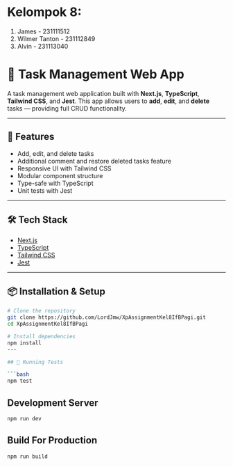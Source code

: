 # Kelompok 8:
1. James - 231111512 
2. Wilmer Tanton - 231112849
3. Alvin - 231113040

# 📝 Task Management Web App

A task management web application built with **Next.js**, **TypeScript**, **Tailwind CSS**, and **Jest**. This app allows users to **add**, **edit**, and **delete** tasks — providing full CRUD functionality.

---

## 🚀 Features

- Add, edit, and delete tasks
- Additional comment and restore deleted tasks feature
- Responsive UI with Tailwind CSS
- Modular component structure
- Type-safe with TypeScript
- Unit tests with Jest

---

## 🛠️ Tech Stack

- [Next.js](https://nextjs.org/)
- [TypeScript](https://www.typescriptlang.org/)
- [Tailwind CSS](https://tailwindcss.com/)
- [Jest](https://jestjs.io/)

---

## 📦 Installation & Setup

```bash
# Clone the repository
git clone https://github.com/LordJmw/XpAssignmentKel8IfBPagi.git
cd XpAssignmentKel8IfBPagi

# Install dependencies 
npm install
---

## 🧪 Running Tests

```bash
npm test
```

## Development Server
```bash
npm run dev
```

## Build For Production
```bash
npm run build
```
